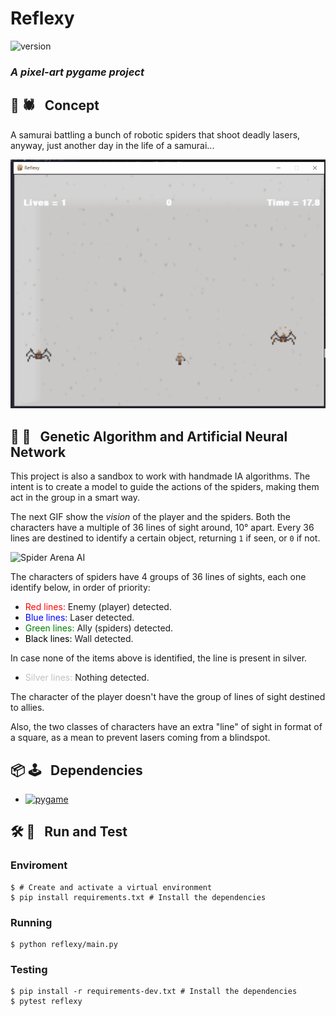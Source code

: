 # Reflexy
![version](https://img.shields.io/badge/relise-v1.0.0-darkred)
### *A pixel-art pygame project*

##  🚨&nbsp;🕷 &nbsp; Concept
A samurai battling a bunch of robotic spiders that shoot deadly lasers, anyway, just another day in the life of a samurai...

![Spider Arena](Reflexy.gif)

## 🤖&nbsp;🦾 &nbsp; **Genetic Algorithm** and **Artificial Neural Network**
This project is also a sandbox to work with handmade IA algorithms. The intent is to create a model to guide the actions of the spiders, making them act in the group in a smart way.

The next GIF show the *vision* of the player and the spiders. Both the characters have a multiple of 36 lines of sight around, 10° apart. Every 36 lines are destined to identify a certain object, returning `1` if seen, or `0` if not.

![Spider Arena AI](Reflexy-logic.gif)

The characters of spiders have 4 groups of 36 lines of sights, each one identify below, in order of priority:
 - <span style="color:red">Red lines: </span> Enemy (player) detected.
 - <span style="color:blue">Blue lines: </span> Laser detected.
 - <span style="color:green">Green lines: </span> Ally (spiders) detected.
 - <span style="color:black">Black lines: </span> Wall detected.

In case none of the items above is identified, the line is present in silver.
 - <span style="color:silver">Silver lines: </span> Nothing detected.

The character of the player doesn't have the group of lines of sight destined to allies.

Also, the two classes of characters have an extra "line" of sight in format of a square, as a mean to prevent lasers coming from a blindspot.

## 📦&nbsp;🕹 &nbsp; Dependencies
 - [![pygame](https://img.shields.io/badge/pygame-v0.1.0-darkgreen)](https://www.pygame.org/)

## 🛠&nbsp;🧰 &nbsp; Run and Test
### Enviroment
```
$ # Create and activate a virtual environment
$ pip install requirements.txt # Install the dependencies
```
### Running
```
$ python reflexy/main.py
```
### Testing
```
$ pip install -r requirements-dev.txt # Install the dependencies
$ pytest reflexy
```

